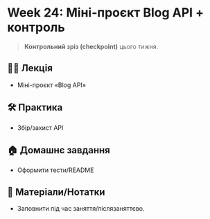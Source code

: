 # Week 24: Міні-проєкт Blog API + контроль

> **Контрольний зріз (checkpoint)** цього тижня.

## 🧑‍🏫 Лекція
- Міні-проєкт «Blog API»

## 🛠 Практика
- Збір/захист API

## 🏠 Домашнє завдання
- Оформити тести/README

## 📎 Матеріали/Нотатки
- Заповнити під час заняття/післязаняттєво.